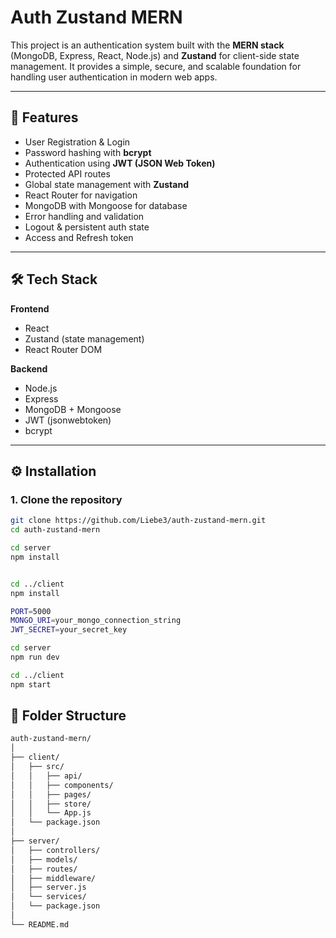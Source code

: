 # Auth Zustand MERN

This project is an authentication system built with the **MERN stack** (MongoDB, Express, React, Node.js) and **Zustand** for client-side state management. It provides a simple, secure, and scalable foundation for handling user authentication in modern web apps.

---

## 🚀 Features

- User Registration & Login
- Password hashing with **bcrypt**
- Authentication using **JWT (JSON Web Token)**
- Protected API routes
- Global state management with **Zustand**
- React Router for navigation
- MongoDB with Mongoose for database
- Error handling and validation
- Logout & persistent auth state
- Access and Refresh token

---

## 🛠 Tech Stack

**Frontend**  
- React  
- Zustand (state management)   
- React Router DOM  

**Backend**  
- Node.js  
- Express  
- MongoDB + Mongoose  
- JWT (jsonwebtoken)  
- bcrypt  

---

## ⚙️ Installation

### 1. Clone the repository
```bash
git clone https://github.com/Liebe3/auth-zustand-mern.git
cd auth-zustand-mern

cd server
npm install


cd ../client
npm install

PORT=5000
MONGO_URI=your_mongo_connection_string
JWT_SECRET=your_secret_key

cd server
npm run dev

cd ../client
npm start

```

## 📂 Folder Structure
```bash
auth-zustand-mern/
│
├── client/              
│   ├── src/
│   │   ├── api/           
│   │   ├── components/    
│   │   ├── pages/         
│   │   ├── store/          
│   │   └── App.js
│   └── package.json
│
├── server/                
│   ├── controllers/      
│   ├── models/             
│   ├── routes/           
│   ├── middleware/        
│   ├── server.js
│   └── services/
│   └── package.json
│
└── README.md




